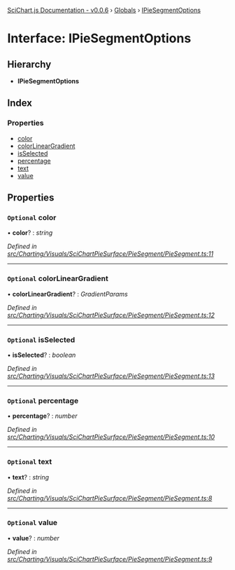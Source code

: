 [SciChart.js Documentation - v0.0.6](../README.md) › [Globals](../globals.md) › [IPieSegmentOptions](ipiesegmentoptions.md)

# Interface: IPieSegmentOptions

## Hierarchy

* **IPieSegmentOptions**

## Index

### Properties

* [color](ipiesegmentoptions.md#optional-color)
* [colorLinearGradient](ipiesegmentoptions.md#optional-colorlineargradient)
* [isSelected](ipiesegmentoptions.md#optional-isselected)
* [percentage](ipiesegmentoptions.md#optional-percentage)
* [text](ipiesegmentoptions.md#optional-text)
* [value](ipiesegmentoptions.md#optional-value)

## Properties

### `Optional` color

• **color**? : *string*

*Defined in [src/Charting/Visuals/SciChartPieSurface/PieSegment/PieSegment.ts:11](https://github.com/ABTSoftware/SciChart.Dev/blob/46671d21ce/Web/src/SciChart/src/Charting/Visuals/SciChartPieSurface/PieSegment/PieSegment.ts#L11)*

___

### `Optional` colorLinearGradient

• **colorLinearGradient**? : *GradientParams*

*Defined in [src/Charting/Visuals/SciChartPieSurface/PieSegment/PieSegment.ts:12](https://github.com/ABTSoftware/SciChart.Dev/blob/46671d21ce/Web/src/SciChart/src/Charting/Visuals/SciChartPieSurface/PieSegment/PieSegment.ts#L12)*

___

### `Optional` isSelected

• **isSelected**? : *boolean*

*Defined in [src/Charting/Visuals/SciChartPieSurface/PieSegment/PieSegment.ts:13](https://github.com/ABTSoftware/SciChart.Dev/blob/46671d21ce/Web/src/SciChart/src/Charting/Visuals/SciChartPieSurface/PieSegment/PieSegment.ts#L13)*

___

### `Optional` percentage

• **percentage**? : *number*

*Defined in [src/Charting/Visuals/SciChartPieSurface/PieSegment/PieSegment.ts:10](https://github.com/ABTSoftware/SciChart.Dev/blob/46671d21ce/Web/src/SciChart/src/Charting/Visuals/SciChartPieSurface/PieSegment/PieSegment.ts#L10)*

___

### `Optional` text

• **text**? : *string*

*Defined in [src/Charting/Visuals/SciChartPieSurface/PieSegment/PieSegment.ts:8](https://github.com/ABTSoftware/SciChart.Dev/blob/46671d21ce/Web/src/SciChart/src/Charting/Visuals/SciChartPieSurface/PieSegment/PieSegment.ts#L8)*

___

### `Optional` value

• **value**? : *number*

*Defined in [src/Charting/Visuals/SciChartPieSurface/PieSegment/PieSegment.ts:9](https://github.com/ABTSoftware/SciChart.Dev/blob/46671d21ce/Web/src/SciChart/src/Charting/Visuals/SciChartPieSurface/PieSegment/PieSegment.ts#L9)*
